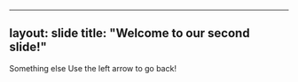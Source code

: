 ---
layout:  slide
title:  "Welcome to our second slide!"
--
Something else
Use the left arrow to go back!

